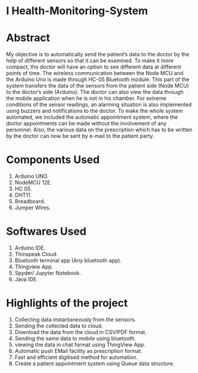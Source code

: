 # I Health-Monitoring-System

# Abstract

My objective is to automatically send the patient’s data to the doctor by the help of different sensors so that it can be examined. To make it more compact, the doctor will have an option to see different data at different points of time. The wireless communication between the Node MCU and the Arduino Uno is made through HC-05 Bluetooth module. This part of the system transfers the data of the sensors from the patient side (Node MCU) to the doctor’s side (Arduino). The doctor can also view the data through the mobile application when he is not in his chamber. For extreme conditions of the sensor readings, an alarming situation is also implemented using buzzers and notifications to the doctor.
To make the whole system automated, we included the automatic appointment system, where the doctor appointments can be made without the involvement of any personnel. Also, the various data on the prescription which has to be written by the doctor can now be sent by e-mail to the patient party.

# Components Used

1. Arduino UNO.
2. NodeMCU 12E.
3. HC 05.
4. DHT11.
5. Breadboard.
6. Jumper Wires.

# Softwares Used

1. Arduino IDE.
2. Thinspeak Cloud.
3. Bluetooth terminal app (Any bluetooth app).
4. Thingview App.
6. Spyder/ Jupyter Notebook.
7. Java IDE.

# Highlights of the project

1. Collecting data instantaneously from the sensors.
2. Sending the collected data to cloud.
3. Download the data from the cloud in CSV/PDF format.
4. Sending the same data to mobile using bluetooth.
5. viewing the data in chat format using ThingView App.
6. Automatic push EMail facility as prescription format.
7. Fast and efficient digitised method for automation.
8. Create a patient appointment system using Queue data structure.
